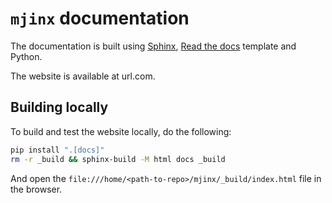 # `mjinx` documentation

The documentation is built using [Sphinx](https://www.sphinx-doc.org/en/master/), [Read the docs](https://docs.readthedocs.io/en/stable/) template and Python.

The website is available at url.com.

## Building locally
To build and test the website locally, do the following:
```bash
pip install ".[docs]"
rm -r _build && sphinx-build -M html docs _build
```

And open the `file:///home/<path-to-repo>/mjinx/_build/index.html` file in the browser.